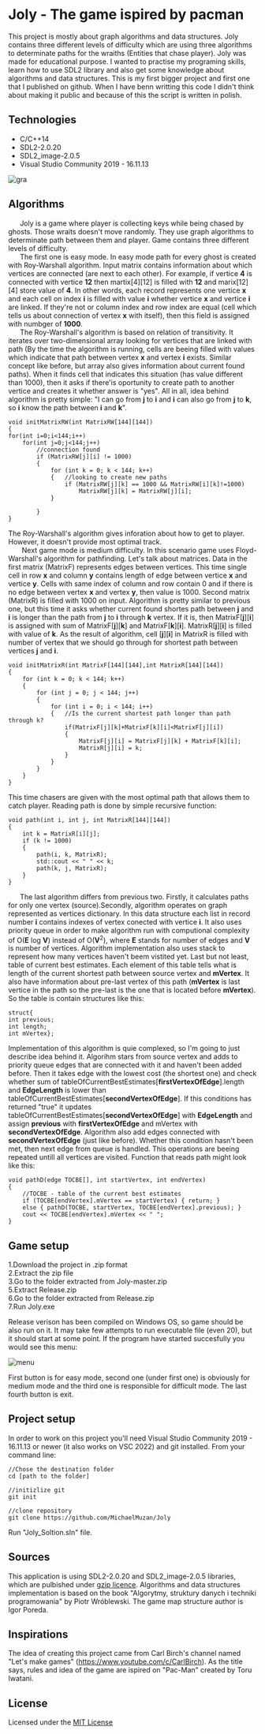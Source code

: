 # Joly - The game ispired by pacman
This project is mostly about graph algorithms and data structures. Joly contains three different levels of difficulty which are using three algorithms to determinate paths for the wraiths (Entities that chase player). Joly was made for educational purpose. I wanted to practise my programing skills, learn how to use SDL2 library and also get some knowledge about algorithms and data structures. This is my first bigger project and first one that I published on github. When I have benn writting this code I didn't think about making it public and because of this the script is written in polish.

## Technologies
* C/C++14
* SDL2-2.0.20
* SDL2_image-2.0.5
* Visual Studio Community 2019 - 16.11.13

![gra](https://user-images.githubusercontent.com/104023013/171622972-bf84c578-ea1a-4a14-afe9-aba1589c238f.jpg)

## Algorithms
&nbsp;&nbsp;&nbsp;&nbsp;&nbsp;&nbsp;Joly is a game where player is collecting keys while being chased by ghosts. Those wraits doesn't move randomly. They use graph algorithms to determinate path between them and player. Game contains three different levels of difficulty.<br>
&nbsp;&nbsp;&nbsp;&nbsp;&nbsp;&nbsp;The first one is easy mode. In easy mode path for every ghost is created with Roy-Warshall algorithm. Input matrix contains information about which vertices are connected (are next to each other). For example, if vertice **4** is connected with vertice **12** then martix[4][12] is filled with **12** and marix[12][4] store value of **4**. In other words, each record represents one vertice **x** and each cell on index **i** is filled with value **i** whether vertice **x** and vertice **i** are linked. If they're not or column index and row index are equal (cell which tells us about connection of vertex **x** with itself), then this field is assigned with numbger of **1000**.<br>
&nbsp;&nbsp;&nbsp;&nbsp;&nbsp;&nbsp;The Roy-Warshall's algorithm is based on relation of transitivity. It iterates over two-dimensional array looking for vertices that are linked with path (By the time the algorithm is running, cells are beeing filled with values which indicate that path between vertex **x** and vertex **i** exists. Similar concept like before, but array also gives information about current found paths). When it finds cell that indicates this situation (has value different than 1000), then it asks if there'is oportunity to create path to another vertice and creates it whether answer is "yes". All in all, idea behind algorithm is pretty simple: "I can go from **j** to **i** and **i** can also go from **j** to **k**, so **i** know the path between **i** and **k**".
```
void initMatrixRW(int MatrixRW[144][144])
{
for(int i=0;i<144;i++)
	for(int j=0;j<144;j++)
		//connection found
		if (MatrixRW[j][i] != 1000)
		{
			for (int k = 0; k < 144; k++)
			{	//looking to create new paths
				if (MatrixRW[j][k] == 1000 && MatrixRW[i][k]!=1000)
					MatrixRW[j][k] = MatrixRW[j][i];
			}

		}
}
```
The Roy-Warshall's algorithm gives inforation about how to get to player. However, it doesn't provide most optimal track.<br>
&nbsp;&nbsp;&nbsp;&nbsp;&nbsp;&nbsp;&nbsp;Next game mode is medium difficulty. In this scenario game uses Floyd-Warshall's algorithm for pathfinding. Let's talk about matrices. Data in the first matrix (MatrixF) represents edges between vertices. This time single cell in row **x** and column **y** contains length of edge between vertice **x** and vertice **y**. Cells with same index of column and row contain 0 and if there is no edge between vertex **x** and vertex **y**, then value is 1000. Second matrix (MatrixR) is filled with 1000 on input. Algorithm is pretty similar to previous one, but this time it asks whether current found shortes path between **j** and **i** is longer than the path from **j** to **i** through **k** vertex. If it is, then MatrixF[**j**][**i**] is assigned with sum of MatrixF[**j**][**k**] and MatrixF[**k**][**i**]. MatrixR[**j**][**i**] is filled with value of **k**. As the result of algorithm, cell [**j**][**i**] in MatrixR is filled with number of vertex that we should go through for shortest path between vertices **j** and **i**.
```
void initMatrixR(int MatrixF[144][144],int MatrixR[144][144])
{
	for (int k = 0; k < 144; k++)
	{
		for (int j = 0; j < 144; j++)
		{
			for (int i = 0; i < 144; i++)
			{	//Is the current shortest path longer than path through k?
				if(MatrixF[j][k]+MatrixF[k][i]<MatrixF[j][i])
				{
					MatrixF[j][i] = MatrixF[j][k] + MatrixF[k][i];
					MatrixR[j][i] = k;
				}
			}	
		}
	}
}
```
This time chasers are given with the most optimal path that allows them to catch player. Reading path is done by simple recursive function:
```
void path(int i, int j, int MatrixR[144][144])
{
	int k = MatrixR[i][j];
	if (k != 1000)
	{
		path(i, k, MatrixR);
		std::cout << " " << k;
		path(k, j, MatrixR);
	}
}
```
&nbsp;&nbsp;&nbsp;&nbsp;&nbsp;&nbsp;The last algorithm differs from previous two. Firstly, it calculates paths for only one vertex (source).Secondly, algorithm operates on graph represented as vertices dictionary. In this data structure each list in record number **i** contains indexes of vertex conected with vertice **i**. It also uses priority queue in order to make algorithm run with computional complexity of O(**E** log **V**) instead of O(**V**<sup>2</sup>), where **E** stands for number of edges and **V** is number of vertices. Algorithm implementation also uses stack to represent how many vertices haven't beem vistited yet. Last but not least, table of current best estimates. Each element of this table tells what is length of the current shortest path between source vertex and **mVertex**. It also have information about pre-last vertex of this path (**mVertex** is last vertice in the path so the pre-last is the one that is located before **mVertex**). So the table is contain structures like this:
```
struct{
int previous;
int length;
int mVertex};
```
Implementation of this algorithm is quie complexed, so I'm going to just describe idea behind it. Algorihm stars from source vertex and adds to priority queue edges that are connected with it and haven't been added before. Then it takes edge with the lowest cost (the shortest one) and check whether sum of tableOfCurrentBestEstimates[**firstVertexOfEdge**].length and **EdgeLength** is lower than tableOfCurrentBestEstimates[**secondVertexOfEdge**]. If this conditions has returned "true" it updates tableOfCurrentBestEstimates[**secondVertexOfEdge**] with **EdgeLength** and assign **previous** with **firstVertexOfEdge** and mVertex with **secondVertexOfEdge**. Algorithm also add edges connected with **secondVertexOfEdge** (just like before). Whether this condition hasn't been met, then next edge from queue is handled. This operations are beeing repeated untill all vertices are visited. Function that reads path might look like this:
```
void pathD(edge TOCBE[], int startVertex, int endVertex)
{
	//TOCBE - table of the current best estimates 
	if (TOCBE[endVertex].mVertex == startVertex) { return; }
	else { pathD(TOCBE, startVertex, TOCBE[endVertex].previous); }
	cout << TOCBE[endVertex].mVertex << " ";
}
```
## Game setup
1.Download the project in .zip format<br>
2.Extract the zip file<br>
3.Go to the folder extracted from Joly-master.zip<br>
5.Extract Release.zip<br>
6.Go to the folder extracted from Release.zip<br>
7.Run Joly.exe<br>

Release verison has been compiled on Windows OS, so game should be also run on it. It may take few attempts to run executable file (even 20), but it should start at some point. If the program have started succesfully you would see this menu:

![menu](https://user-images.githubusercontent.com/104023013/171625290-c77d4e00-706d-4cb0-a302-3117c0911826.jpg)

First button is for easy mode, second one (under first one) is obviously for medium mode and the third one is responsible for difficult mode. The last fourth button is exit.

## Project setup
In order to work on this project you'll need Visual Studio Community 2019 - 16.11.13 or newer (it also works on VSC 2022) and git installed. From your command line:
```
//Chose the destination folder
cd [path to the folder]

//initizlize git
git init

//clone repository
git clone https://github.com/MichaelMuzan/Joly
```
Run "Joly_Soltion.sln" file.

## Sources 
This application is using SDL2-2.0.20 and SDL2_image-2.0.5 libraries, which are pulbished under [gzip licence](https://www.libsdl.org/license.php). Algorithms and data structures implementation is based on the book "Algorytmy, struktury danych i techniki programowania" by Piotr Wróblewski. The game map structure author is Igor Poreda.

## Inspirations
The idea of creating this project came from Carl Birch's channel named "Let's make games" (https://www.youtube.com/c/CarlBirch). As the title says, rules and idea of the game are ispired on "Pac-Man" created by Toru Iwatani.

## License
Licensed under the [MIT License](https://github.com/MichaelMuzan/Joly/blob/master/LICENSE.txt)
